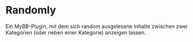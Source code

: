 # Randomly
Ein MyBB-Plugin, mit dem sich random ausgelesene Inhalte zwischen zwei Kategorien (oder neben einer Kategorie) anzeigen lassen.
